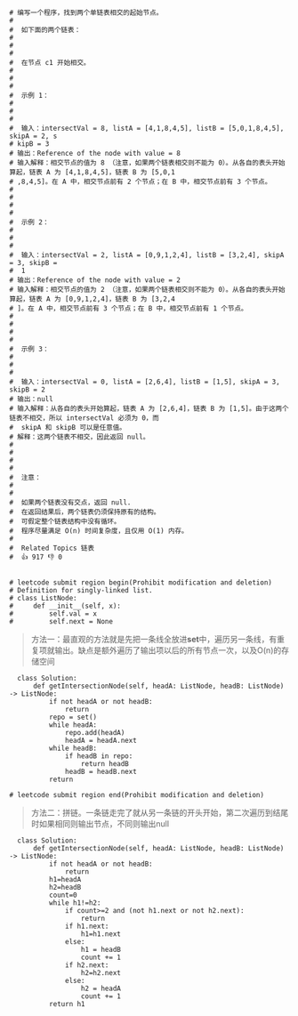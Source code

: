     # 编写一个程序，找到两个单链表相交的起始节点。 
    # 
    #  如下面的两个链表： 
    # 
    #  
    # 
    #  在节点 c1 开始相交。 
    # 
    #  
    # 
    #  示例 1： 
    # 
    #  
    # 
    #  输入：intersectVal = 8, listA = [4,1,8,4,5], listB = [5,0,1,8,4,5], skipA = 2, s
    # kipB = 3
    # 输出：Reference of the node with value = 8
    # 输入解释：相交节点的值为 8 （注意，如果两个链表相交则不能为 0）。从各自的表头开始算起，链表 A 为 [4,1,8,4,5]，链表 B 为 [5,0,1
    # ,8,4,5]。在 A 中，相交节点前有 2 个节点；在 B 中，相交节点前有 3 个节点。
    #  
    # 
    #  
    # 
    #  示例 2： 
    # 
    #  
    # 
    #  输入：intersectVal = 2, listA = [0,9,1,2,4], listB = [3,2,4], skipA = 3, skipB =
    #  1
    # 输出：Reference of the node with value = 2
    # 输入解释：相交节点的值为 2 （注意，如果两个链表相交则不能为 0）。从各自的表头开始算起，链表 A 为 [0,9,1,2,4]，链表 B 为 [3,2,4
    # ]。在 A 中，相交节点前有 3 个节点；在 B 中，相交节点前有 1 个节点。
    #  
    # 
    #  
    # 
    #  示例 3： 
    # 
    #  
    # 
    #  输入：intersectVal = 0, listA = [2,6,4], listB = [1,5], skipA = 3, skipB = 2
    # 输出：null
    # 输入解释：从各自的表头开始算起，链表 A 为 [2,6,4]，链表 B 为 [1,5]。由于这两个链表不相交，所以 intersectVal 必须为 0，而
    #  skipA 和 skipB 可以是任意值。
    # 解释：这两个链表不相交，因此返回 null。
    #  
    # 
    #  
    # 
    #  注意： 
    # 
    #  
    #  如果两个链表没有交点，返回 null. 
    #  在返回结果后，两个链表仍须保持原有的结构。 
    #  可假定整个链表结构中没有循环。 
    #  程序尽量满足 O(n) 时间复杂度，且仅用 O(1) 内存。 
    #  
    #  Related Topics 链表 
    #  👍 917 👎 0


    # leetcode submit region begin(Prohibit modification and deletion)
    # Definition for singly-linked list.
    # class ListNode:
    #     def __init__(self, x):
    #         self.val = x
    #         self.next = None

>方法一：最直观的方法就是先把一条线全放进**set**中，遍历另一条线，有重复项就输出。缺点是额外遍历了输出项以后的所有节点一次，以及O(n)的存储空间

      class Solution:
          def getIntersectionNode(self, headA: ListNode, headB: ListNode) -> ListNode:
              if not headA or not headB:
                  return
              repo = set()
              while headA:
                  repo.add(headA)
                  headA = headA.next
              while headB:
                  if headB in repo:
                      return headB
                  headB = headB.next
              return

    # leetcode submit region end(Prohibit modification and deletion)
  
>方法二：拼链。一条链走完了就从另一条链的开头开始，第二次遍历到结尾时如果相同则输出节点，不同则输出null

      class Solution:
          def getIntersectionNode(self, headA: ListNode, headB: ListNode) -> ListNode:
              if not headA or not headB:
                  return
              h1=headA
              h2=headB
              count=0
              while h1!=h2:
                  if count>=2 and (not h1.next or not h2.next):
                      return
                  if h1.next:
                      h1=h1.next
                  else:
                      h1 = headB
                      count += 1
                  if h2.next:
                      h2=h2.next
                  else:
                      h2 = headA
                      count += 1
              return h1
